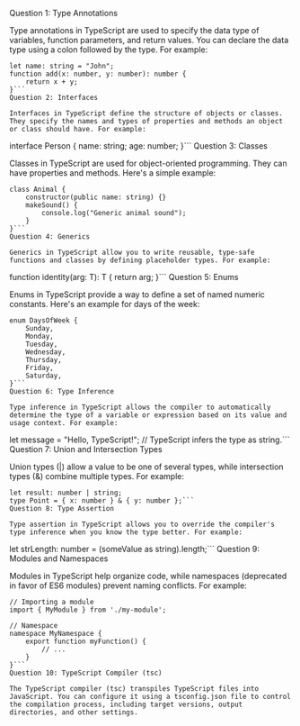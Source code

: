 Question 1: Type Annotations

Type annotations in TypeScript are used to specify the data type of variables, function parameters, and return values. You can declare the data type using a colon followed by the type. For example:

```
let name: string = "John";
function add(x: number, y: number): number {
    return x + y;
}```
Question 2: Interfaces

Interfaces in TypeScript define the structure of objects or classes. They specify the names and types of properties and methods an object or class should have. For example:

```
interface Person {
    name: string;
    age: number;
}```
Question 3: Classes

Classes in TypeScript are used for object-oriented programming. They can have properties and methods. Here's a simple example:

```
class Animal {
    constructor(public name: string) {}
    makeSound() {
        console.log("Generic animal sound");
    }
}```
Question 4: Generics

Generics in TypeScript allow you to write reusable, type-safe functions and classes by defining placeholder types. For example:

```
function identity<T>(arg: T): T {
    return arg;
}```
Question 5: Enums

Enums in TypeScript provide a way to define a set of named numeric constants. Here's an example for days of the week:

```
enum DaysOfWeek {
    Sunday,
    Monday,
    Tuesday,
    Wednesday,
    Thursday,
    Friday,
    Saturday,
}```
Question 6: Type Inference

Type inference in TypeScript allows the compiler to automatically determine the type of a variable or expression based on its value and usage context. For example:

```
let message = "Hello, TypeScript!"; // TypeScript infers the type as string.```
Question 7: Union and Intersection Types

Union types (|) allow a value to be one of several types, while intersection types (&) combine multiple types. For example:
```
let result: number | string;
type Point = { x: number } & { y: number };```
Question 8: Type Assertion

Type assertion in TypeScript allows you to override the compiler's type inference when you know the type better. For example:
```
let strLength: number = (someValue as string).length;```
Question 9: Modules and Namespaces

Modules in TypeScript help organize code, while namespaces (deprecated in favor of ES6 modules) prevent naming conflicts. For example:
```
// Importing a module
import { MyModule } from './my-module';

// Namespace
namespace MyNamespace {
    export function myFunction() {
        // ...
    }
}```
Question 10: TypeScript Compiler (tsc)

The TypeScript compiler (tsc) transpiles TypeScript files into JavaScript. You can configure it using a tsconfig.json file to control the compilation process, including target versions, output directories, and other settings.